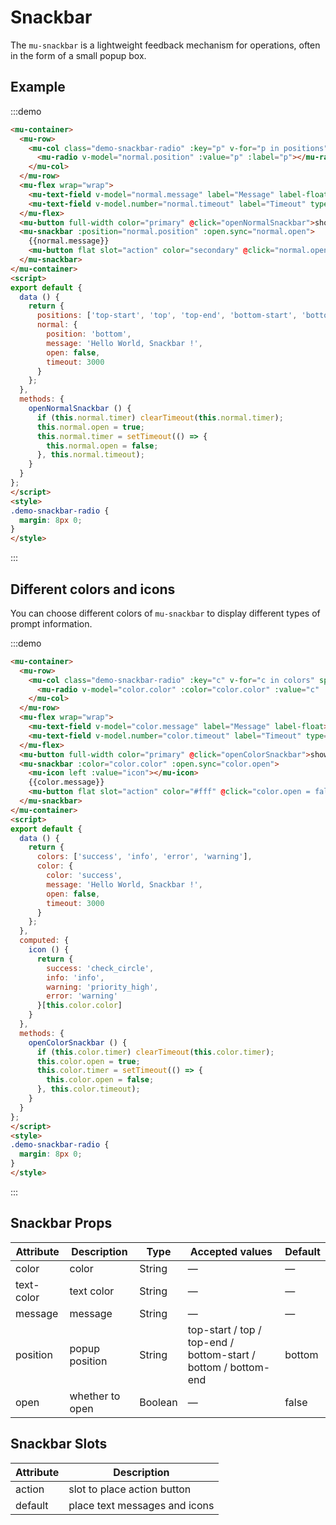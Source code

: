 # Snackbar

The `mu-snackbar` is a lightweight feedback mechanism for operations, often in the form of a small popup box.

## Example

:::demo
```html
<mu-container>
  <mu-row>
    <mu-col class="demo-snackbar-radio" :key="p" v-for="p in positions" span="6" md="4">
      <mu-radio v-model="normal.position" :value="p" :label="p"></mu-radio>
    </mu-col>
  </mu-row>
  <mu-flex wrap="wrap">
    <mu-text-field v-model="normal.message" label="Message" label-float></mu-text-field>
    <mu-text-field v-model.number="normal.timeout" label="Timeout" type="number" label-float></mu-text-field>
  </mu-flex>
  <mu-button full-width color="primary" @click="openNormalSnackbar">show Snackbar</mu-button>
  <mu-snackbar :position="normal.position" :open.sync="normal.open">
    {{normal.message}}
    <mu-button flat slot="action" color="secondary" @click="normal.open = false">Close</mu-button>
  </mu-snackbar>
</mu-container>
<script>
export default {
  data () {
    return {
      positions: ['top-start', 'top', 'top-end', 'bottom-start', 'bottom', 'bottom-end'],
      normal: {
        position: 'bottom',
        message: 'Hello World, Snackbar !',
        open: false,
        timeout: 3000
      }
    };
  },
  methods: {
    openNormalSnackbar () {
      if (this.normal.timer) clearTimeout(this.normal.timer);
      this.normal.open = true;
      this.normal.timer = setTimeout(() => {
        this.normal.open = false;
      }, this.normal.timeout);
    }
  }
};
</script>
<style>
.demo-snackbar-radio {
  margin: 8px 0;
}
</style>

```
:::

## Different colors and icons

You can choose different colors of `mu-snackbar` to display different types of prompt information.

:::demo
```html
<mu-container>
  <mu-row>
    <mu-col class="demo-snackbar-radio" :key="c" v-for="c in colors" span="6" md="3">
      <mu-radio v-model="color.color" :color="color.color" :value="c" :label="c"></mu-radio>
    </mu-col>
  </mu-row>
  <mu-flex wrap="wrap">
    <mu-text-field v-model="color.message" label="Message" label-float></mu-text-field>
    <mu-text-field v-model.number="color.timeout" label="Timeout" type="number" label-float></mu-text-field>
  </mu-flex>
  <mu-button full-width color="primary" @click="openColorSnackbar">show Snackbar</mu-button>
  <mu-snackbar :color="color.color" :open.sync="color.open">
    <mu-icon left :value="icon"></mu-icon>
    {{color.message}}
    <mu-button flat slot="action" color="#fff" @click="color.open = false">Close</mu-button>
  </mu-snackbar>
</mu-container>
<script>
export default {
  data () {
    return {
      colors: ['success', 'info', 'error', 'warning'],
      color: {
        color: 'success',
        message: 'Hello World, Snackbar !',
        open: false,
        timeout: 3000
      }
    };
  },
  computed: {
    icon () {
      return {
        success: 'check_circle',
        info: 'info',
        warning: 'priority_high',
        error: 'warning'
      }[this.color.color]
    }
  },
  methods: {
    openColorSnackbar () {
      if (this.color.timer) clearTimeout(this.color.timer);
      this.color.open = true;
      this.color.timer = setTimeout(() => {
        this.color.open = false;
      }, this.color.timeout);
    }
  }
};
</script>
<style>
.demo-snackbar-radio {
  margin: 8px 0;
}
</style>

```
:::

## Snackbar Props

| Attribute | Description | Type | Accepted values | Default |
|------|------|------|------|------|
| color | color | String | — | — |
| text-color | text color | String | — | — |
| message | message | String | — | — |
| position | popup position | String | top-start / top / top-end / bottom-start / bottom / bottom-end | bottom |
| open | whether to open | Boolean | — | false |

## Snackbar Slots

| Attribute | Description |
|------|-----|
| action | slot to place action button |
| default | place text messages and icons |

<script>
export default {
  data () {
    return {
      positions: ['top-start', 'top', 'top-end', 'bottom-start', 'bottom', 'bottom-end'],
      colors: ['success', 'info', 'error', 'warning'],
      normal: {
        position: 'bottom',
        message: 'Hello World, Snackbar !',
        open: false,
        timeout: 3000
      },
      color: {
        color: 'success',
        message: 'Hello World, Snackbar !',
        open: false,
        timeout: 3000
      }
    };
  },
  computed: {
    icon () {
      return {
        success: 'check_circle',
        info: 'info',
        warning: 'priority_high',
        error: 'warning'
      }[this.color.color]
    }
  },
  methods: {
    openNormalSnackbar () {
      if (this.normal.timer) clearTimeout(this.normal.timer);
      this.normal.open = true;
      this.normal.timer = setTimeout(() => {
        this.normal.open = false;
      }, this.normal.timeout);
    },
    openColorSnackbar () {
      if (this.color.timer) clearTimeout(this.color.timer);
      this.color.open = true;
      this.color.timer = setTimeout(() => {
        this.color.open = false;
      }, this.color.timeout);
    }
  }
};
</script>
<style>
.demo-snackbar-radio {
  margin: 8px 0;
}
</style>
